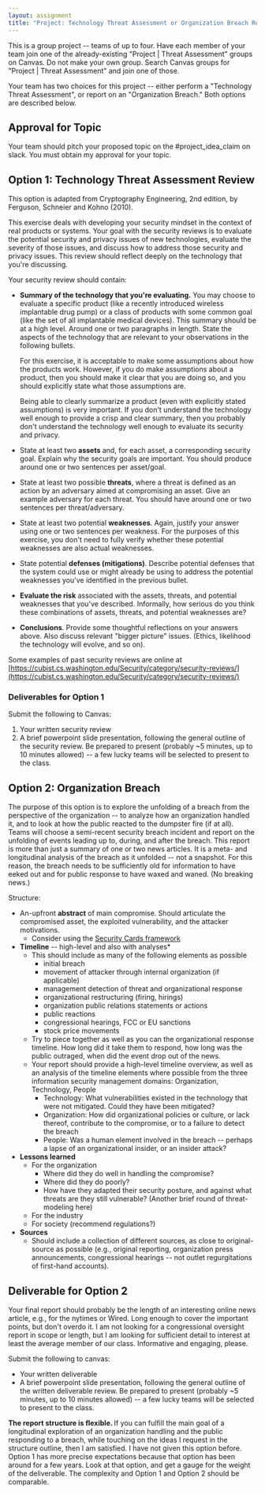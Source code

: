 ```yaml
---
layout: assignment
title: "Project: Technology Threat Assessment or Organization Breach Report"
---
```


This is a group project -- teams of up to four. <span class='label label-info'>Have each member of your team join one of the already-existing 
"Project \| Threat Assessment" groups on Canvas.</span> Do not make your own group. Search
Canvas groups for "Project \| Threat Assessment" and join one of those.

Your team has two choices for this project -- either perform a "Technology Threat Assessment", or report on an "Organization Breach." Both options
are described below.

## Approval for Topic

Your team should pitch your proposed topic on the #project_idea_claim on slack. You must obtain my approval for your topic.



## Option 1: Technology Threat Assessment Review

This option is adapted from Cryptography Engineering, 2nd edition, by Ferguson, Schneier and Kohno (2010).

This exercise deals with developing your security mindset in the context of real products or systems. Your goal with the security reviews is to evaluate the potential security and privacy issues of new technologies, evaluate the severity of those issues, and discuss how to address those security and privacy issues. This review should reflect deeply on the technology that you're discussing.

Your security review should contain: 

- **Summary of the technology that you're evaluating.** You may choose to evaluate a specific product (like a recently introduced wireless implantable drug pump) or a class of products with some common goal (like the set of all implantable medical devices). This summary should be at a high level. Around one or two paragraphs in length. State the aspects of the technology that are relevant to your observations in the following bullets.

    For this exercise, it is acceptable to make some assumptions about how the products work. However, if you do make assumptions about a product, then you should make it clear that you are doing so, and you should explicitly state what those assumptions are. 

    Being able to clearly summarize a product (even with explicitly stated assumptions) is very important. If you don't understand the technology well enough to provide a crisp and clear summary, then you probably don't understand the technology well enough to evaluate its security and privacy.

- State at least two **assets** and, for each asset, a corresponding security goal. Explain why the security goals are important. You should produce around one or two sentences per asset/goal.

- State at least two possible **threats**, where a threat is defined as an action by an adversary aimed at compromising an asset. Give an example adversary for each threat. You should have around one or two sentences per threat/adversary.

- State at least two potential **weaknesses**. Again, justify your answer using one or two sentences per weakness. For the purposes of this exercise, you don't need to fully verify whether these potential weaknesses are also actual weaknesses.

- State potential **defenses (mitigations)**. Describe potential defenses that the system could use or might already be using to address the potential weaknesses you've identified in the previous bullet.

- **Evaluate the risk** associated with the assets, threats, and potential weaknesses that you've described. Informally, how serious do you think these combinations of assets, threats, and potential weaknesses are?

- **Conclusions**. Provide some thoughtful reflections on your answers above. Also discuss relevant "bigger picture" issues. (Ethics, likelihood the technology will evolve, and so on). 

Some examples of past security reviews are online at [https://cubist.cs.washington.edu/Security/category/security-reviews/](https://cubist.cs.washington.edu/Security/category/security-reviews/)


### Deliverables for Option 1

Submit the following to Canvas:
1.  Your written security review
2.  A brief powerpoint slide presentation, following the general outline of the security review. Be prepared to present (probably ~5 minutes, up to 10 minutes allowed) -- a few lucky teams will be selected to present to the class.




## Option 2: Organization Breach

The purpose of this option is to explore the unfolding of a breach from the perspective of the organization -- to analyze how an organization handled it, and to look at how 
the public reacted to the dumpster fire (if at all). Teams will choose a semi-recent security breach incident and report on the unfolding of events leading up to, during, and after the breach. This report is more than just a summary of one or two news articles. 
It is a meta- and longitudinal analysis of the breach as it unfolded -- not a snapshot. For this reason, the breach needs to be sufficiently old for information to have eeked out and for public response
to have waxed and waned. (No breaking news.)

Structure:
- An-upfront **abstract** of main compromise. Should articulate the compromised asset, the exploited vulnerability, and the attacker motivations.
    - Consider using the [Security Cards framework](https://securitycards.cs.washington.edu/)
- **Timeline** -- high-level and also with analyses*
    - This should include as many of the following elements as possible
        - initial breach
        - movement of attacker through internal organization (if applicable)
        - management detection of threat and organizational response
        - organizational restructuring (firing, hirings)
        - organization public relations statements or actions
        - public reactions
        - congressional hearings, FCC or EU sanctions
        - stock price movements
    - Try to piece together as well as you can the organizational response timeline. How long did it take them to respond, how long was
        the public outraged, when did the event drop out of the news.
    - Your report should provide a high-level timeline overview, as well as an analysis of the timeline elements where possible from the three information security management domains: Organization, Technology, People
        - Technology: What vulnerabilities existed in the technology that were not mitigated. Could they have been mitigated?
        - Organization: How did organizational policies or culture, or lack thereof, contribute to the compromise, or to a failure to detect the breach
        - People: Was a human element involved in the breach -- perhaps a lapse of an organizational insider, or an insider attack?
- **Lessons learned**
    - For the organization
        - Where did they do well in handling the compromise?
        - Where did they do poorly?
        - How have they adapted their security posture, and against what threats are they still vulnerable? (Another brief round of threat-modeling here)
    - For the industry
    - For society (recommend regulations?)
- **Sources**
    - Should include a collection of different sources, as close to original-source as possible (e.g., original reporting, organization press announcements, congressional hearings -- not outlet regurgitations of first-hand accounts).

   
## Deliverable for Option 2

Your final report should probably be the length of an interesting online news article, e.g., for the nytimes or Wired. Long enough to cover the important points, but don't overdo it. 
I am not looking for a congressional oversight report in scope or length, but I am looking for sufficient detail to interest at least the average member of our class. <span class='label label-warning'>Informative and engaging, please.</span>

Submit the following to canvas:
* Your written deliverable
* A brief powerpoint slide presentation, following the general outline of the written deliverable review. Be prepared to present (probably ~5 minutes, up to 10 minutes allowed) -- a few lucky teams will be selected to present to the class.

<div class='alert alert-info'><strong>The report structure is flexible. </strong>If you can fulfill the main goal of a longitudinal exploration of an organization handling and the public responding to a breach,
while touching on the ideas I request in the structure outline, then I am satisfied. I have not given this option before. Option 1 has more precise expectations because that option has been around for a few years. Look at that option, and get a gauge for the weight of the deliverable. The complexity and
Option 1 and Option 2 should be comparable.</div>

